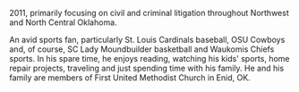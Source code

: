 ﻿---
fname: 'Brian'
lname: 'Lovell'
id: 1047
published: False
layout: judge-bio
---
2011,
primarily focusing on civil and criminal litigation throughout Northwest
and North Central Oklahoma.

An avid sports fan, particularly St. Louis Cardinals baseball, OSU
Cowboys and, of course, SC Lady Moundbuilder basketball and Waukomis
Chiefs sports. In his spare time, he enjoys reading, watching his kids'
sports, home repair projects, traveling and just spending time with his
family. He and his family are members of First United Methodist Church
in Enid, OK.
